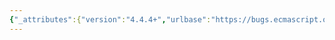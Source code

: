 ```yaml
---
{"_attributes":{"version":"4.4.4+","urlbase":"https://bugs.ecmascript.org/","maintainer":"dherman@mozilla.com"},"bug":{"bug_id":3980,"creation_ts":"2015-02-17 15:20:00 -0800","short_desc":"7.1.1 + 21.2.5.8: \"the List (...)\"","delta_ts":"2015-02-19 19:10:56 -0800","product":"Draft for 6th Edition","component":"editorial issue","version":"Rev 33: February 12, 2015 Draft","rep_platform":"All","op_sys":"All","bug_status":"RESOLVED","resolution":"FIXED","priority":"Normal","bug_severity":"normal","everconfirmed":true,"reporter":{"uid":"jmdyck","name":"Michael Dyck"},"assigned_to":{"uid":"allen","name":"Allen Wirfs-Brock"},"long_desc":[{"commentid":12837,"comment_count":0,"who":{"uid":"jmdyck","name":"Michael Dyck"},"bug_when":"2015-02-17 15:20:03 -0800","thetext":"These appear to be the last occurrences of the phrase \"the List (...)\",\nwhich can be converted to the form using double angle quotation marks.\n\n7.1.1 / OrdinaryToPrimitive / steps 3.a + 4.a:\n    Let methodNames be the List ( \"toString\", \"valueOf\").\n    Let methodNames be the List ( \"valueOf\", \"toString\").\n\n21.2.5.8 / step 16.m.i:\n    Let replacerArgs be the List (matched)."},{"commentid":12867,"comment_count":1,"who":{"uid":"allen","name":"Allen Wirfs-Brock"},"bug_when":"2015-02-17 17:46:07 -0800","thetext":"fixed in rev34 editor's draft"},{"commentid":13055,"comment_count":2,"who":{"uid":"allen","name":"Allen Wirfs-Brock"},"bug_when":"2015-02-19 19:10:56 -0800","thetext":"fixed in rev34"}]}}
---
```

